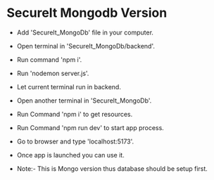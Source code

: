# SecureIt Mongodb Version

- Add 'SecureIt_MongoDb' file in your computer.
- Open terminal in 'SecureIt_MongoDb/backend'.
- Run command 'npm i'.
- Run 'nodemon server.js'.
- Let current terminal run in backend.
- Open another terminal in 'SecureIt_MongoDb'.
- Run Command 'npm i' to get resources.
- Run Command 'npm run dev' to start app process.
- Go to browser and type 'localhost:5173'.
- Once app is launched you can use it.

- Note:- This is Mongo version thus database should be setup first.
